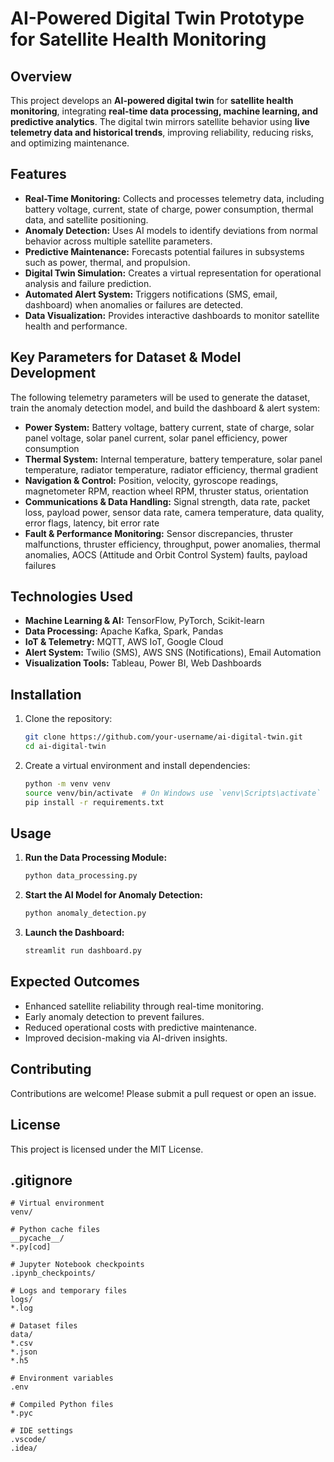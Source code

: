 # AI-Powered Digital Twin Prototype for Satellite Health Monitoring

## Overview
This project develops an **AI-powered digital twin** for **satellite health monitoring**, integrating **real-time data processing, machine learning, and predictive analytics**. The digital twin mirrors satellite behavior using **live telemetry data and historical trends**, improving reliability, reducing risks, and optimizing maintenance. 

## Features
- **Real-Time Monitoring:** Collects and processes telemetry data, including battery voltage, current, state of charge, power consumption, thermal data, and satellite positioning.
- **Anomaly Detection:** Uses AI models to identify deviations from normal behavior across multiple satellite parameters.
- **Predictive Maintenance:** Forecasts potential failures in subsystems such as power, thermal, and propulsion.
- **Digital Twin Simulation:** Creates a virtual representation for operational analysis and failure prediction.
- **Automated Alert System:** Triggers notifications (SMS, email, dashboard) when anomalies or failures are detected.
- **Data Visualization:** Provides interactive dashboards to monitor satellite health and performance.

## Key Parameters for Dataset & Model Development
The following telemetry parameters will be used to generate the dataset, train the anomaly detection model, and build the dashboard & alert system:

- **Power System:** Battery voltage, battery current, state of charge, solar panel voltage, solar panel current, solar panel efficiency, power consumption
- **Thermal System:** Internal temperature, battery temperature, solar panel temperature, radiator temperature, radiator efficiency, thermal gradient
- **Navigation & Control:** Position, velocity, gyroscope readings, magnetometer RPM, reaction wheel RPM, thruster status, orientation
- **Communications & Data Handling:** Signal strength, data rate, packet loss, payload power, sensor data rate, camera temperature, data quality, error flags, latency, bit error rate
- **Fault & Performance Monitoring:** Sensor discrepancies, thruster malfunctions, thruster efficiency, throughput, power anomalies, thermal anomalies, AOCS (Attitude and Orbit Control System) faults, payload failures

## Technologies Used
- **Machine Learning & AI:** TensorFlow, PyTorch, Scikit-learn
- **Data Processing:** Apache Kafka, Spark, Pandas
- **IoT & Telemetry:** MQTT, AWS IoT, Google Cloud
- **Alert System:** Twilio (SMS), AWS SNS (Notifications), Email Automation
- **Visualization Tools:** Tableau, Power BI, Web Dashboards

## Installation
1. Clone the repository:
   ```bash
   git clone https://github.com/your-username/ai-digital-twin.git
   cd ai-digital-twin
   ```
2. Create a virtual environment and install dependencies:
   ```bash
   python -m venv venv
   source venv/bin/activate  # On Windows use `venv\Scripts\activate`
   pip install -r requirements.txt
   ```

## Usage
1. **Run the Data Processing Module:**
   ```bash
   python data_processing.py
   ```
2. **Start the AI Model for Anomaly Detection:**
   ```bash
   python anomaly_detection.py
   ```
3. **Launch the Dashboard:**
   ```bash
   streamlit run dashboard.py
   ```

## Expected Outcomes
- Enhanced satellite reliability through real-time monitoring.
- Early anomaly detection to prevent failures.
- Reduced operational costs with predictive maintenance.
- Improved decision-making via AI-driven insights.

## Contributing
Contributions are welcome! Please submit a pull request or open an issue.

## License
This project is licensed under the MIT License.

## .gitignore
```
# Virtual environment
venv/

# Python cache files
__pycache__/
*.py[cod]

# Jupyter Notebook checkpoints
.ipynb_checkpoints/

# Logs and temporary files
logs/
*.log

# Dataset files
data/
*.csv
*.json
*.h5

# Environment variables
.env

# Compiled Python files
*.pyc

# IDE settings
.vscode/
.idea/
